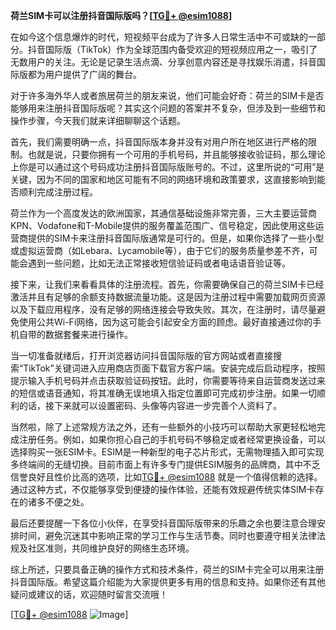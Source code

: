 **荷兰SIM卡可以注册抖音国际版吗？[[TG💪+ @esim1088](https://t.me/s/esim1088)]**

在如今这个信息爆炸的时代，短视频平台成为了许多人日常生活中不可或缺的一部分。抖音国际版（TikTok）作为全球范围内备受欢迎的短视频应用之一，吸引了无数用户的关注。无论是记录生活点滴、分享创意内容还是寻找娱乐消遣，抖音国际版都为用户提供了广阔的舞台。

对于许多海外华人或者旅居荷兰的朋友来说，他们可能会好奇：荷兰的SIM卡是否能够用来注册抖音国际版呢？其实这个问题的答案并不复杂，但涉及到一些细节和操作步骤，今天我们就来详细聊聊这个话题。

首先，我们需要明确一点，抖音国际版本身并没有对用户所在地区进行严格的限制。也就是说，只要你拥有一个可用的手机号码，并且能够接收验证码，那么理论上你是可以通过这个号码成功注册抖音国际版账号的。不过，这里所说的“可用”是关键，因为不同的国家和地区可能有不同的网络环境和政策要求，这直接影响到能否顺利完成注册过程。

荷兰作为一个高度发达的欧洲国家，其通信基础设施非常完善，三大主要运营商KPN、Vodafone和T-Mobile提供的服务覆盖范围广、信号稳定，因此使用这些运营商提供的SIM卡来注册抖音国际版通常是可行的。但是，如果你选择了一些小型或虚拟运营商（如Lebara、Lycamobile等），由于它们的服务质量参差不齐，可能会遇到一些问题，比如无法正常接收短信验证码或者电话语音验证等。

接下来，让我们来看看具体的注册流程。首先，你需要确保自己的荷兰SIM卡已经激活并且有足够的余额支持数据流量功能。这是因为注册过程中需要加载网页资源以及下载应用程序，没有足够的网络连接会导致失败。其次，在注册时，请尽量避免使用公共Wi-Fi网络，因为这可能会引起安全方面的顾虑。最好直接通过你的手机自带的数据套餐来进行操作。

当一切准备就绪后，打开浏览器访问抖音国际版的官方网站或者直接搜索“TikTok”关键词进入应用商店页面下载官方客户端。安装完成后启动程序，按照提示输入手机号码并点击获取验证码按钮。此时，你需要等待来自运营商发送过来的短信或语音通知，将其准确无误地填入指定位置即可完成初步注册。如果一切顺利的话，接下来就可以设置密码、头像等内容进一步完善个人资料了。

当然啦，除了上述常规方法之外，还有一些额外的小技巧可以帮助大家更轻松地完成注册任务。例如，如果你担心自己的手机号码不够稳定或者经常更换设备，可以选择购买一张ESIM卡。ESIM是一种新型的电子芯片形式，无需物理插入即可实现多终端间的无缝切换。目前市面上有许多专门提供ESIM服务的品牌商，其中不乏信誉良好且性价比高的选项，比如[TG💪+ @esim1088](https://t.me/s/esim1088) 就是一个值得信赖的选择。通过这种方式，不仅能够享受到便捷的操作体验，还能有效规避传统实体SIM卡存在的诸多不便之处。

最后还要提醒一下各位小伙伴，在享受抖音国际版带来的乐趣之余也要注意合理安排时间，避免沉迷其中影响正常的学习工作与生活节奏。同时也要遵守相关法律法规及社区准则，共同维护良好的网络生态环境。

综上所述，只要具备正确的操作方式和技术条件，荷兰的SIM卡完全可以用来注册抖音国际版。希望这篇介绍能为大家提供更多有用的信息和支持。如果你还有其他疑问或建议的话，欢迎随时留言交流哦！

[[TG💪+ @esim1088](https://t.me/s/esim1088) ![Image](https://i.postimg.cc/4NQfJmqS/Snipaste-2025-05-13-00-14-12.png)]